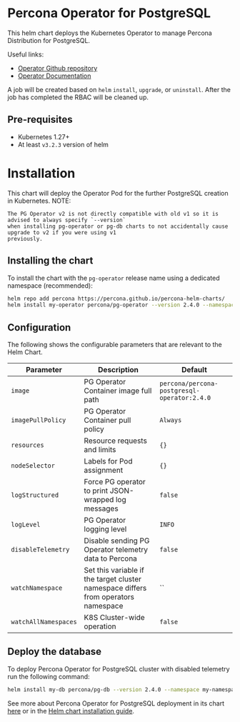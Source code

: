 # Percona Operator for PostgreSQL
This helm chart deploys the Kubernetes Operator to manage Percona Distribution for PostgreSQL.

Useful links:
- [Operator Github repository](https://github.com/percona/percona-postgresql-operator/)
- [Operator Documentation](https://www.percona.com/doc/kubernetes-operator-for-postgresql/index.html)

A job will be created based on `helm` `install`, `upgrade`, or `uninstall`. After the
job has completed the RBAC will be cleaned up.

## Pre-requisites
* Kubernetes 1.27+
* At least `v3.2.3` version of helm

# Installation
This chart will deploy the Operator Pod for the further PostgreSQL creation in Kubernetes.
NOTE:
```
The PG Operator v2 is not directly compatible with old v1 so it is advised to always specify `--version`
when installing pg-operator or pg-db charts to not accidentally cause upgrade to v2 if you were using v1
previously.
```

## Installing the chart
To install the chart with the `pg-operator` release name using a dedicated namespace (recommended):

```sh
helm repo add percona https://percona.github.io/percona-helm-charts/
helm install my-operator percona/pg-operator --version 2.4.0 --namespace my-namespace --create-namespace
```

## Configuration
The following shows the configurable parameters that are relevant to the Helm
Chart.

| Parameter                       | Description                                                             | Default                                          |
| ------------------------------- | ------------------------------------------------------------------------| -------------------------------------------------|
| `image` | PG Operator Container image full path | `percona/percona-postgresql-operator:2.4.0` |
| `imagePullPolicy` | PG Operator Container pull policy | `Always`|
| `resources` | Resource requests and limits | `{}` |
| `nodeSelector` | Labels for Pod assignment | `{}` |
| `logStructured` | Force PG operator to print JSON-wrapped log messages | `false` |
| `logLevel` | PG Operator logging level | `INFO` |
| `disableTelemetry` | Disable sending PG Operator telemetry data to Percona | `false`|
| `watchNamespace` | Set this variable if the target cluster namespace differs from operators namespace | `` |
| `watchAllNamespaces` | K8S Cluster-wide operation | `false` |

## Deploy the database
To deploy Percona Operator for PostgreSQL cluster with disabled telemetry run the following command:

```sh
helm install my-db percona/pg-db --version 2.4.0 --namespace my-namespace
```

See more about Percona Operator for PostgreSQL deployment in its chart [here](https://github.com/percona/percona-helm-charts/tree/main/charts/pg-db) or in the [Helm chart installation guide](https://www.percona.com/doc/kubernetes-operator-for-postgresql/helm.html).
